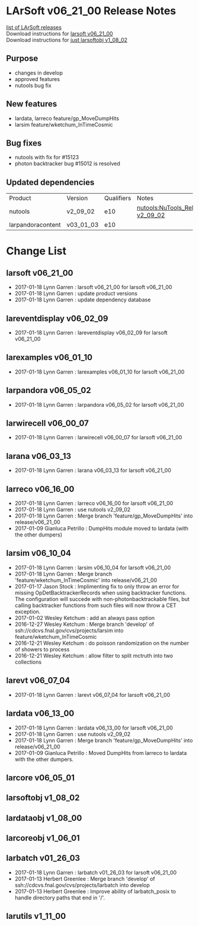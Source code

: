 # LArSoft v06_21_00 Release Notes



[list of LArSoft releases](LArSoft_release_list)  
Download instructions for [larsoft v06_21_00](http://scisoft.fnal.gov/scisoft/bundles/larsoft/v06_21_00/larsoft-v06_21_00.html)  
Download instructions for [just larsoftobj v1_08_02](http://scisoft.fnal.gov/scisoft/bundles/larsoftobj/v1_08_02/larsoftobj-v1_08_02.html)

## Purpose

-   changes in develop
-   approved features
-   nutools bug fix

## New features

-   lardata, larreco feature/gp_MoveDumpHits
-   larsim feature/wketchum_InTimeCosmic

## Bug fixes

-   nutools with fix for \#15123
-   photon backtracker bug \#15012 is resolved

## Updated dependencies

|                   |           |            |                                                        |
|-------------------|-----------|------------|--------------------------------------------------------|
| Product           | Version   | Qualifiers | Notes                                                  |
| nutools           | v2_09_02  | e10        | [nutools:NuTools_Release_Notes#nutools-v2_09_02](https://cdcvs.fnal.gov/redmine/projects/nutools/wiki/NuTools_Release_Notes#nutools-v2_09_02) |
| larpandoracontent | v03_01_03 | e10        |                                                        |

# Change List

## larsoft v06_21_00

-   2017-01-18 Lynn Garren : larsoft v06_21_00 for larsoft v06_21_00
-   2017-01-18 Lynn Garren : update product versions
-   2017-01-18 Lynn Garren : update dependency database

## lareventdisplay v06_02_09

-   2017-01-18 Lynn Garren : lareventdisplay v06_02_09 for larsoft v06_21_00

## larexamples v06_01_10

-   2017-01-18 Lynn Garren : larexamples v06_01_10 for larsoft v06_21_00

## larpandora v06_05_02

-   2017-01-18 Lynn Garren : larpandora v06_05_02 for larsoft v06_21_00

## larwirecell v06_00_07

-   2017-01-18 Lynn Garren : larwirecell v06_00_07 for larsoft v06_21_00

## larana v06_03_13

-   2017-01-18 Lynn Garren : larana v06_03_13 for larsoft v06_21_00

## larreco v06_16_00

-   2017-01-18 Lynn Garren : larreco v06_16_00 for larsoft v06_21_00
-   2017-01-18 Lynn Garren : use nutools v2_09_02
-   2017-01-18 Lynn Garren : Merge branch 'feature/gp_MoveDumpHits' into release/v06_21_00
-   2017-01-09 Gianluca Petrillo : DumpHits module moved to lardata (with the other dumpers)

## larsim v06_10_04

-   2017-01-18 Lynn Garren : larsim v06_10_04 for larsoft v06_21_00
-   2017-01-18 Lynn Garren : Merge branch 'feature/wketchum_InTimeCosmic' into release/v06_21_00
-   2017-01-17 Jason Stock : Implimenting fix to only throw an error for missing OpDetBacktrackerRecords when using backtracker functions. The configuration will succede with non-photonbacktrackable files, but calling backtracker functions from such files will now throw a CET exception.
-   2017-01-02 Wesley Ketchum : add an always pass option
-   2016-12-27 Wesley Ketchum : Merge branch 'develop' of ssh://cdcvs.fnal.gov/cvs/projects/larsim into feature/wketchum_InTimeCosmic
-   2016-12-21 Wesley Ketchum : do poisson randomization on the number of showers to process
-   2016-12-21 Wesley Ketchum : allow filter to split mctruth into two collections

## larevt v06_07_04

-   2017-01-18 Lynn Garren : larevt v06_07_04 for larsoft v06_21_00

## lardata v06_13_00

-   2017-01-18 Lynn Garren : lardata v06_13_00 for larsoft v06_21_00
-   2017-01-18 Lynn Garren : use nutools v2_09_02
-   2017-01-18 Lynn Garren : Merge branch 'feature/gp_MoveDumpHits' into release/v06_21_00
-   2017-01-09 Gianluca Petrillo : Moved DumpHits from larreco to lardata with the other dumpers.

## larcore v06_05_01

## larsoftobj v1_08_02

## lardataobj v1_08_00

## larcoreobj v1_06_01

## larbatch v01_26_03

-   2017-01-18 Lynn Garren : larbatch v01_26_03 for larsoft v06_21_00
-   2017-01-13 Herbert Greenlee : Merge branch 'develop' of ssh://cdcvs.fnal.gov/cvs/projects/larbatch into develop
-   2017-01-13 Herbert Greenlee : Improve ability of larbatch_posix to handle directory paths that end in '/'.

## larutils v1_11_00
